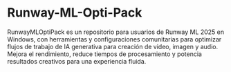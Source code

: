 # Runway-ML-Opti-Pack
RunwayMLOptiPack es un repositorio para usuarios de Runway ML 2025 en Windows, con herramientas y configuraciones comunitarias para optimizar flujos de trabajo de IA generativa para creación de video, imagen y audio. Mejora el rendimiento, reduce tiempos de procesamiento y potencia resultados creativos para una experiencia fluida. 
